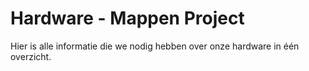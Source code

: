 # Hardware - Mappen Project
Hier is alle informatie die we nodig hebben over onze hardware in één overzicht.